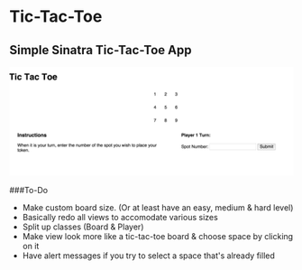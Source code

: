 # Tic-Tac-Toe

## Simple Sinatra Tic-Tac-Toe App

![alt tag](public/imgs/screenshot.png)

###To-Do
* Make custom board size. (Or at least have an easy, medium & hard level)
* Basically redo all views to accomodate various sizes
* Split up classes (Board & Player)
* Make view look more like a tic-tac-toe board & choose space by clicking on it
* Have alert messages if you try to select a space that's already filled